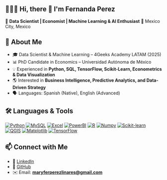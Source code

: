 ## 👩🏻‍💻 Hi, there 👋 I'm Fernanda Perez 

🎯 **Data Scientist | Economist | Machine Learning & AI Enthusiast** 
📍 Mexico City, Mexico

## 🚀 About Me  
- 🎓 Data Scientist & Machine Learning – 4Geeks Academy LATAM (2025)  
- 📊 PhD Candidate in Economics – Universidad Autónoma de México  
- 💡 Experienced in **Python, SQL, TensorFlow, Scikit-Learn, Econometrics & Data Visualization**  
- 🌎 Interested in **Business Intelligence, Predictive Analytics, and Data-Driven Strategy**  
- 🗣️ Languages: Spanish (Native), English (Advanced)  

## 🛠️  Languages & Tools

[![Python](https://img.shields.io/badge/Python-3776AB?style=for-the-badge&logo=python&logoColor=white)](https://www.python.org)
[![MySQL](https://img.shields.io/badge/MySQL-4479A1?style=for-the-badge&logo=mysql&logoColor=white)](https://www.mysql.com/)
[![Excel](https://img.shields.io/badge/Excel-217346?style=for-the-badge&logo=microsoft-excel&logoColor=white)](https://www.microsoft.com/en-us/microsoft-365/excel)
[![PowerBI](https://img.shields.io/badge/PowerBI-F2C811?style=for-the-badge&logo=power-bi&logoColor=black)](https://powerbi.microsoft.com/)
[![R](https://img.shields.io/badge/R-276DC3?style=for-the-badge&logo=r&logoColor=white)](https://www.r-project.org/)
[![Numpy](https://img.shields.io/badge/Numpy-013243?style=for-the-badge&logo=numpy&logoColor=white)](https://numpy.org/)
[![Scikit-learn](https://img.shields.io/badge/Scikit--learn-F7931E?style=for-the-badge&logo=scikit-learn&logoColor=white)](https://scikit-learn.org/stable/)
[![QGIS](https://img.shields.io/badge/QGIS-589632?style=for-the-badge&logo=qgis&logoColor=white)](https://qgis.org/)
[![Matplotlib](https://img.shields.io/badge/Matplotlib-11557C?style=for-the-badge&logo=matplotlib&logoColor=white)](https://matplotlib.org/)
[![TensorFlow](https://img.shields.io/badge/TensorFlow-FF6F00?style=for-the-badge&logo=tensorflow&logoColor=white)](https://www.tensorflow.org/)

## 📫 Connect with Me  
- 💼 [LinkedIn](https://www.linkedin.com/in/maryfer-perez-linares)  
- 🐙 [GitHub](https://github.com/MaryFER104)  
- ✉️ Email: **maryferperezlinares@gmail.com**  
